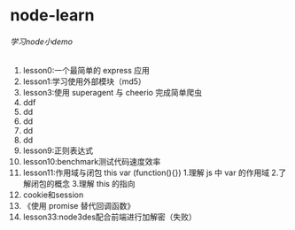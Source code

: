 # node-learn
###### 学习node小demo
1. lesson0:一个最简单的 express 应用
2. lesson1:学习使用外部模块（md5）
3. lesson3:使用 superagent 与 cheerio 完成简单爬虫
4. ddf
5. dd
6. dd
7. dd
8. dd
9. lesson9:正则表达式
10. lesson10:benchmark测试代码速度效率
11. lesson11:作用域与闭包  this  var  (function(){})
            1.理解 js 中 var 的作用域
            2.了解闭包的概念
            3.理解 this 的指向
16. cookie和session
17. 《使用 promise 替代回调函数》
33. lesson33:node3des配合前端进行加解密（失败）
